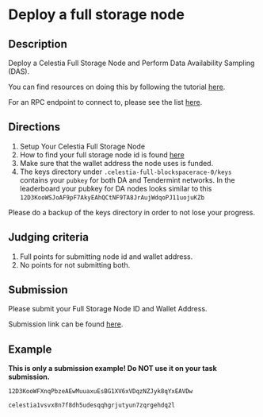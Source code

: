 # Deploy a full storage node

## Description

Deploy a Celestia Full Storage Node and Perform Data Availability
Sampling (DAS).

You can find resources on doing this by following the
tutorial [here](https://docs.celestia.org/nodes/full-storage-node).

For an RPC endpoint to connect to, please see the list [here](https://docs.celestia.org/nodes/blockspace-race/#rpc-endpoints).

## Directions

1. Setup Your Celestia Full Storage Node
2. How to find your full storage node id is found [here](https://docs.celestia.org/developers/node-api/#post-p2pinfo)
3. Make sure that the wallet address the node uses is funded.
4. The keys directory under `.celestia-full-blockspacerace-0/keys`
  contains your `pubkey` for both DA and Tendermint networks. In the
  leaderboard your pubkey for DA nodes looks similar to this
  `12D3KooWSJoAF9pF7AkyEAhQCtNF9TA8JrAujWdqoPJ11uojuKZb`

Please do a backup of the keys directory in order to not lose your progress.

## Judging criteria

1. Full points for submitting node id and wallet address.
2. No points for not submitting both.

## Submission

Please submit your Full Storage Node ID and Wallet Address.

Submission link can be found [here](https://celestia.knack.com/theblockspacerace#testnet-portal).

## Example

**This is only a submission example! Do NOT use it on your task submission.**

`12D3KooWFXnqPbzeAEwMuuaxuEsBG1XV6xVDqzNZJyk8qYxEAVDw`

`celestia1vsvx8n7f8dh5udesqqhgrjutyun7zqrgehdq2l`
